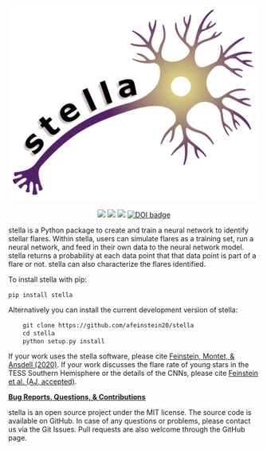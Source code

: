 <p align="center">
  <img width = "500" src="./figures/stella_logo.png"/>
</p>

<p align="center">
  <a href="https://travis-ci.org/afeinstein20/stella/"><img src="https://img.shields.io/travis/afeinstein20/stella/master.svg?color=D35968"/></a>
  <a href="https://arxiv.org/abs/2005.07710"><img src="https://img.shields.io/badge/read-the_paper-3C1370.svg?style=flat"/></a>
  <a href="https://afeinstein20.github.io/stella/"><img src="https://img.shields.io/badge/read-the_docs-3C1370.svg?style=flat"/></a>
<a style="border-width:0" href="https://doi.org/10.21105/joss.02347">
  <img src="https://joss.theoj.org/papers/10.21105/joss.02347/status.svg?color=D35968" alt="DOI badge" >
</a>
</p>


</p>
stella is a Python package to create and train a neural network to identify stellar flares.
Within stella, users can simulate flares as a training set, run a neural network, and feed
in their own data to the neural network model. stella returns a probability at each data point
that that data point is part of a flare or not. stella can also characterize the flares identified.
</p>


To install stella with pip:

	pip install stella

Alternatively you can install the current development version of stella:

        git clone https://github.com/afeinstein20/stella
        cd stella
        python setup.py install

If your work uses the stella software, please cite <a href="https://ui.adsabs.harvard.edu/abs/2020JOSS....5.2347F/abstract">Feinstein, Montet, & Ansdell (2020)</a>.
If your work discusses the flare rate of young stars in the TESS Southern Hemisphere or the details of the CNNs, please cite <a href="https://ui.adsabs.harvard.edu/abs/2020arXiv200507710F/abstract">Feinstein et al. (AJ, accepted)</a>.

<p>
<b><u>Bug Reports, Questions, & Contributions</u></b>
</p>
<p>
stella is an open source project under the MIT license. 
The source code is available on GitHub. In case of any questions or problems, please contact us via the Git Issues. 
Pull requests are also welcome through the GitHub page.
</p>